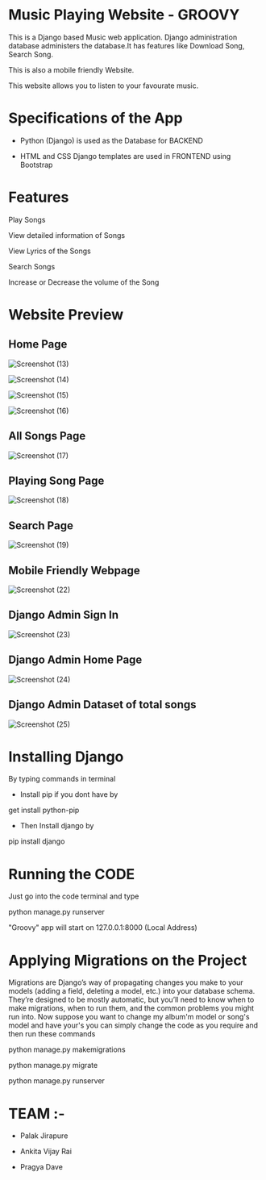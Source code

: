 # Music Playing Website - GROOVY

This is a Django based Music web application. Django administration database administers the database.It has features like Download Song, Search Song.

This is also a mobile friendly Website.

This website allows you to listen to your favourate music.

# Specifications of the App

- Python (Django) is used as the Database for BACKEND

- HTML and CSS Django templates are used in FRONTEND using Bootstrap

# Features

Play Songs

View detailed information of Songs

View Lyrics of the Songs

Search Songs

Increase or Decrease the volume of the Song 

# Website Preview

## Home Page

![Screenshot (13)](https://user-images.githubusercontent.com/86233386/123558412-bd4d2700-d7b3-11eb-8991-7252f6a98a86.png)

![Screenshot (14)](https://user-images.githubusercontent.com/86233386/123558517-4ebc9900-d7b4-11eb-96f4-aa3c4123b65b.png)

![Screenshot (15)](https://user-images.githubusercontent.com/86233386/123558563-87f50900-d7b4-11eb-9a1d-aa6c090e8cd1.png)

![Screenshot (16)](https://user-images.githubusercontent.com/86233386/123558609-d904fd00-d7b4-11eb-8bf2-5d45f2dd840f.png)



## All Songs Page 

![Screenshot (17)](https://user-images.githubusercontent.com/86233386/123558721-647e8e00-d7b5-11eb-9f1d-6f45c0e374a2.png)



## Playing Song Page

![Screenshot (18)](https://user-images.githubusercontent.com/86233386/123558767-a4457580-d7b5-11eb-9cbb-a8007363b1ae.png)



## Search Page

![Screenshot (19)](https://user-images.githubusercontent.com/86233386/123558789-be7f5380-d7b5-11eb-8cdc-9a7e6451adeb.png)



## Mobile Friendly Webpage

![Screenshot (22)](https://user-images.githubusercontent.com/86233386/123558820-ee2e5b80-d7b5-11eb-8655-0fcadf29035a.png)



## Django Admin Sign In

![Screenshot (23)](https://user-images.githubusercontent.com/86233386/123558951-da372980-d7b6-11eb-92ff-c6c5d7e1c5bb.png)



## Django Admin Home Page

![Screenshot (24)](https://user-images.githubusercontent.com/86233386/123558974-fd61d900-d7b6-11eb-8a2a-32b39cdb1578.png)



## Django Admin Dataset of total songs

![Screenshot (25)](https://user-images.githubusercontent.com/86233386/123558990-123e6c80-d7b7-11eb-86c6-ddf03deec321.png)



# Installing Django

By typing commands in terminal

- Install pip if you dont have by

get install python-pip

- Then Install django by

pip install django

# Running the CODE

Just go into the code terminal and type

python manage.py runserver

"Groovy" app will start on 127.0.0.1:8000
(Local Address)

# Applying Migrations on the Project

Migrations are Django’s way of propagating changes you make to your models (adding a field, deleting a model, etc.) into your database schema. They’re designed to be mostly automatic, but you’ll need to know when to make migrations, when to run them, and the common problems you might run into. Now suppose you want to change my album'm model or song's model and have your's you can simply change the code as you require and then run these commands

python manage.py makemigrations

python manage.py migrate 

python manage.py runserver

# TEAM :-
- Palak Jirapure

- Ankita Vijay Rai

- Pragya Dave









